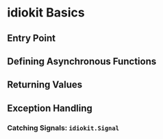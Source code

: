 # idiokit Basics

## Entry Point

## Defining Asynchronous Functions

## Returning Values

## Exception Handling

### Catching Signals: `idiokit.Signal`
